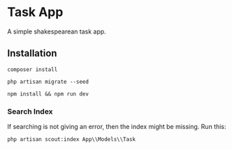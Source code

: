 # Task App

A simple shakespearean task app.

## Installation

```shell
composer install
```

```shell
php artisan migrate --seed 
```

```shell
npm install && npm run dev
```

### Search Index

If searching is not giving an error, then the index might be missing. Run this:

```shell
php artisan scout:index App\\Models\\Task
```
